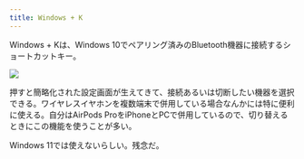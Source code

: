```yaml
---
title: Windows + K
---
```

Windows + Kは、Windows 10でペアリング済みのBluetooth機器に接続するショートカットキー。

![](https://lh3.googleusercontent.com/9C2dvfRe7E_Q-prY8OGftj-WZKTateI8Wl9zZUnUGMDM4pkeXehG9zCQeoq-2j5rV9MNESvlfkw03ATF0Ak2lpP3BZdnOXO5_4l4H9v5gs01WLBoXy501NZmmfJZxiDbQ2QvZP7PXwPBKyy7KFIJncfV13Jvx6_bVRCFj_mwURskT0d3PykgSrWo)

押すと簡略化された設定画面が生えてきて、接続あるいは切断したい機器を選択できる。ワイヤレスイヤホンを複数端末で併用している場合なんかには特に便利に使える。自分はAirPods ProをiPhoneとPCで併用しているので、切り替えるときにこの機能を使うことが多い。

Windows 11では使えないらしい。残念だ。
